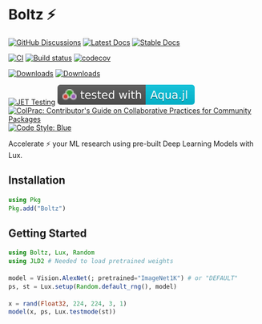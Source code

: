 # Boltz ⚡

[![GitHub Discussions](https://img.shields.io/github/discussions/LuxDL/Lux.jl?color=white&logo=github&label=Discussions)](https://github.com/LuxDL/Lux.jl/discussions)
[![Latest Docs](https://img.shields.io/badge/docs-latest-blue.svg)](https://luxdl.github.io/Boltz.jl/dev/)
[![Stable Docs](https://img.shields.io/badge/docs-stable-blue.svg)](https://luxdl.github.io/Boltz.jl/stable/)

[![CI](https://github.com/LuxDL/Boltz.jl/actions/workflows/CI.yml/badge.svg)](https://github.com/LuxDL/Boltz.jl/actions/workflows/CI.yml)
[![Build status](https://badge.buildkite.com/33d66eb556ba88f60e733e97ff65c133fdb5f0ac683e823cfb.svg?branch=main)](https://buildkite.com/julialang/boltz-dot-jl)
[![codecov](https://codecov.io/gh/LuxDL/Boltz.jl/branch/main/graph/badge.svg?token=YBImUxz5qO)](https://codecov.io/gh/LuxDL/Boltz.jl)

[![Downloads](https://img.shields.io/badge/dynamic/json?url=http%3A%2F%2Fjuliapkgstats.com%2Fapi%2Fv1%2Fmonthly_downloads%2FBoltz&query=total_requests&suffix=%2Fmonth&label=Downloads)](https://juliapkgstats.com/pkg/Boltz)
[![Downloads](https://img.shields.io/badge/dynamic/json?url=http%3A%2F%2Fjuliapkgstats.com%2Fapi%2Fv1%2Ftotal_downloads%2FBoltz&query=total_requests&&label=Total%20Downloads)](https://juliapkgstats.com/pkg/Boltz)

[![JET Testing](https://img.shields.io/badge/%F0%9F%9B%A9%EF%B8%8F_tested_with-JET.jl-233f9a)](https://github.com/aviatesk/JET.jl)
[![Aqua QA](https://raw.githubusercontent.com/JuliaTesting/Aqua.jl/master/badge.svg)](https://github.com/JuliaTesting/Aqua.jl)
[![ColPrac: Contributor's Guide on Collaborative Practices for Community Packages](https://img.shields.io/badge/ColPrac-Contributor's%20Guide-blueviolet)](https://github.com/SciML/ColPrac)
[![Code Style: Blue](https://img.shields.io/badge/code%20style-blue-4495d1.svg)](https://github.com/JuliaDiff/BlueStyle)

Accelerate ⚡ your ML research using pre-built Deep Learning Models with Lux.

## Installation

```julia
using Pkg
Pkg.add("Boltz")
```

## Getting Started

```julia
using Boltz, Lux, Random
using JLD2 # Needed to load pretrained weights

model = Vision.AlexNet(; pretrained="ImageNet1K") # or "DEFAULT"
ps, st = Lux.setup(Random.default_rng(), model)

x = rand(Float32, 224, 224, 3, 1)
model(x, ps, Lux.testmode(st))
```
